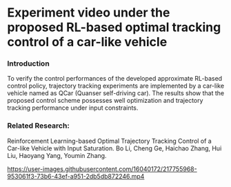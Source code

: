 # Experiment video under the proposed RL-based optimal tracking control of a car-like vehicle
### Introduction
To verify the control performances of the developed approximate RL-based control policy, trajectory tracking experiments are implemented by a car-like vehicle named as QCar (Quanser self-driving car). The results show that the proposed control scheme possesses well optimization and trajectory tracking performance under input constraints.

### Related Research:
<stronge>Reinforcement Learning-based Optimal Trajectory Tracking Control of a Car-like Vehicle with Input Saturation</stronge>. Bo Li, Cheng Ge, Haichao Zhang, Hui Liu, Haoyang Yang, Youmin Zhang.

https://user-images.githubusercontent.com/16040172/217755968-953061f3-73b6-43ef-a951-2db5db872246.mp4
